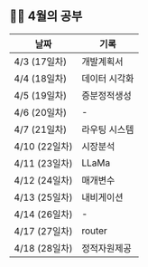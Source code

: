 <h2>✍🏻 4월의 공부</h2>

| 날짜         | 기록 |
|------------ | -- |
| 4/3 (17일차) | 개발계획서 |
| 4/4 (18일차) | 데이터 시각화 |
| 4/5 (19일차) | 증분정적생성 |
| 4/6 (20일차) | - |
| 4/7 (21일차) | 라우팅 시스템 |
| 4/10 (22일차) | 시장분석 |
| 4/11 (23일차) | LLaMa |
| 4/12 (24일차) | 매개변수 |
| 4/13 (25일차) | 내비게이션 |
| 4/14 (26일차) | - |
| 4/17 (27일차) | router |
| 4/18 (28일차) | 정적자원제공 |
